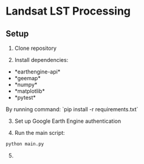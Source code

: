 # Landsat LST Processing

## Setup
1. Clone repository

2. Install dependencies:
<ul>
<li>*earthengine-api*</li>
<li>*geemap*</li>
<li>*numpy*</li>
<li>*matplotlib*</li>
<li>*pytest*</li>
</ul>
By running command:
`pip install -r requirements.txt`

3. Set up Google Earth Engine authentication

4. Run the main script:
```bash
python main.py
```

5. 